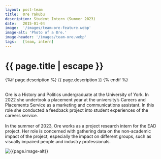 ```yaml
---
layout: post-team
title:  Ore Yakubu
description: Student Intern (Summer 2023)
date:   2015-01-04
image:  '/images/team-ore-feature.webp'
image-alt: 'Photo of a Ore.'
image-header: '/images/team-ore.webp'
tags:   [team, intern]
---
```

<!-- begin hero -->
  <div class="container">
    <div class="row">
      <div class="col col-12">
        <div class="hero2__inner">
          <div class="hero2__left">
            <h1 class="post__title">{{ page.title | escape }}</h1>
          {%if page.description %}
            {{ page.description }}
          {% endif %}
          <br><br>
          <p>Ore is a History and Politics undergraduate at the University of York. In 2022 she undertook a placement year at the university’s Careers and Placements Service as a marketing and communications assistant. In this role she conducted a feedback project into student experiences of the careers service.
          <br><br>
         In the summer of 2023, Ore works as a project research intern for the EAD project. Her role is concerned with gathering data on the non-academic impact of the project, especially the impact on different groups, such as visually impaired people and industry professionals.
          </p>
           </div>
          <div class="hero2__right">
              <img class="lazy" data-src="{{page.image-header}}" alt="{{page.image-alt}}">
        </div>
      </div>
    </div>
  </div>
